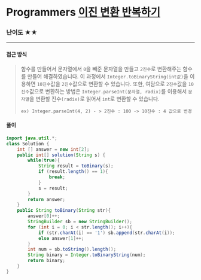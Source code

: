 # Programmers [이진 변환 반복하기](https://school.programmers.co.kr/learn/courses/30/lessons/70129)

### 난이도 ★★

---

#### 접근 방식

> 함수를 만들어서 문자열에서 `0`을 빼준 문자열을 만들고 `2진수`로 변환해주는 함수를 만들어 해결하였습니다. 이 과정에서 `Integer.toBinaryString(int값)`을 이용하면 `10진수`값을 `2진수`값으로 변환할 수 있습니다. 또한, 여담으로 `2진수`값을 `10진수`값으로 변환하는 방법은 `Integer.parseInt(문자열, radix)`를 이용해서 `문자열`을 변환할 진수`(radix)`로 읽어서 `int`로 변환할 수 있습니다. 
>
> `ex) Integer.parseInt(4, 2) - > 2진수 : 100 -> 10진수 : 4 값으로 변경`

#### 풀이

```java
import java.util.*;
class Solution {
    int [] answer = new int[2];
    public int[] solution(String s) {
        while(true){
            String result = toBinary(s);
            if (result.length() == 1){
                break;
            }
            s = result;
        }
        return answer;
    }
    public String toBinary(String str){
        answer[0]++;
        StringBuilder sb = new StringBuilder();
        for (int i = 0; i < str.length(); i++){
            if (str.charAt(i) == '1') sb.append(str.charAt(i));
            else answer[1]++;
        }
        int num = sb.toString().length();
        String binary = Integer.toBinaryString(num);
        return binary;
    }
}
```

